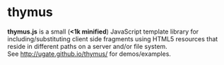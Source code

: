 thymus
======

<div id="thymusDesc"><b>thymus.js</b> is a small (<b>&lt;1k minified</b>) JavaScript template library for including/substituting client side fragments using HTML5 resources that reside in different paths on a server and/or file system.</div> See <a href="http://ugate.github.io/thymus/">http://ugate.github.io/thymus/</a> for demos/examples.
